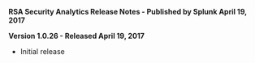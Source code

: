 **RSA Security Analytics Release Notes - Published by Splunk April 19, 2017**


**Version 1.0.26 - Released April 19, 2017**

* Initial release
